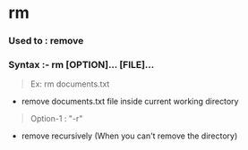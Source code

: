 # rm

### Used to : remove

### Syntax :- rm [OPTION]... [FILE]...

> Ex: rm documents.txt

- remove documents.txt file inside current working directory

> Option-1 : "-r"

- remove recursively (When you can't remove the directory)
